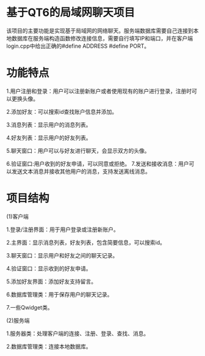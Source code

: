 # 基于QT6的局域网聊天项目
该项目的主要功能是实现基于局域网的网络聊天。服务端数据库需要自己连接到本地数据库在服务端构造函数修改连接信息，需要自行填写IP和端口，并在客户端login.cpp中给出正确的#define ADDRESS  #define PORT。
# 功能特点 
1.用户注册和登录：用户可以注册新账户或者使用现有的账户进行登录，注册时可以更换头像。 

2.添加好友：可以搜索id查找账户信息并添加。

3.消息列表：显示用户的消息列表。 

4.好友列表：显示用户的好友列表。

5.聊天窗口：用户可以与好友进行聊天，会显示双方的头像。 

6.验证窗口:用户收到的好友申请，可以同意或拒绝。 7.发送和接收消息：用户可以发送文本消息并接收其他用户的消息，支持发送离线消息。
# 项目结构
(1)客户端

1.登录/注册界面：用于用户登录或注册新账户。

2.主界面：显示消息列表，好友列表，包含简要信息，可以搜索id。 

3.聊天窗口：显示用户和好友之间的聊天记录。

4.验证窗口：显示收到的好友申请。

5.添加好友界面：添加好友支持留言。

6.数据库管理类：用于保存用户的聊天记录。

7.一些Qwidget类。

(2)服务端 

1.服务器类：处理客户端的连接、注册、登录、查找、消息。 

2.数据库管理类：连接本地数据库。
